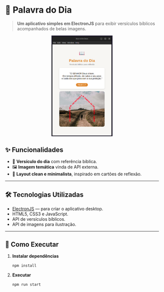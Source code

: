# 📖 Palavra do Dia

> **Um aplicativo simples em ElectronJS** para exibir versículos bíblicos acompanhados de belas imagens.

<p align="center">
  <img src="image.png" alt="Logo do projeto" width="200"/>
</p>

## ✨ Funcionalidades

- 📜 **Versículo do dia** com referência bíblica.
- 🖼️ **Imagem temática** vinda de API externa.
- 🎨 **Layout clean e minimalista**, inspirado em cartões de reflexão.

---

## 🛠️ Tecnologias Utilizadas

- [ElectronJS](https://www.electronjs.org/) — para criar o aplicativo desktop.
- HTML5, CSS3 e JavaScript.
- API de versículos bíblicos.
- API de imagens para ilustração.

---

## 🚀 Como Executar

1. **Instalar dependências**
   ```bash
   npm install
   ```
2. **Executar**
   ```bash
   npm run start
   ```
